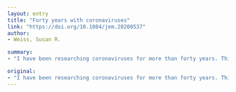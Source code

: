 ```yaml
---
layout: entry
title: "Forty years with coronaviruses"
link: "https://doi.org/10.1084/jem.20200537"
author:
- Weiss, Susan R.

summary:
- "I have been researching coronaviruses for more than forty years. This viewpoint summarizes some of the major findings made before the SARS epidemic and how they inform current research on the newly emerged SARS-CoV-2. Coronavires have been found in the past 40 years and have been a part of a long-term research effort. The research is based on the new SARS CoV-2, which is a newly emerged sARS-coV 2. It is the first time I've spent more than 40 years researching the major research for over 40 years in the U.S. research."

original:
- "I have been researching coronaviruses for more than forty years. This viewpoint summarizes some of the major findings in coronavirus research made before the SARS epidemic and how they inform current research on the newly emerged SARS-CoV-2."
---
```


